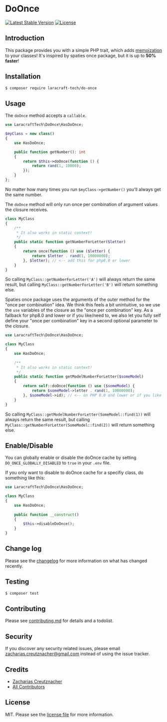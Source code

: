 # DoOnce

<p align="left">
<!--<a href="https://packagist.org/packages/laracraft-tech/do-once"><img src="https://img.shields.io/packagist/dt/laracraft-tech/do-once" alt="Total Downloads"></a>-->
<a href="https://packagist.org/packages/laracraft-tech/do-once"><img src="https://img.shields.io/packagist/v/laracraft-tech/do-once" alt="Latest Stable Version"></a>
<a href="https://packagist.org/packages/laracraft-tech/do-once"><img src="https://img.shields.io/packagist/l/laracraft-tech/do-once" alt="License"></a>
</p>

## Introduction

This package provides you with a simple PHP trait, which adds [memoization](https://en.wikipedia.org/wiki/Memoization) to your classes! It's inspired by spaties once package, but it is up to **50% faster**!

## Installation

``` bash
$ composer require laracraft-tech/do-once
```


## Usage

The `doOnce` method accepts a `callable`.

```php
use LaracraftTech\DoOnce\HasDoOnce;

$myClass = new class()
{    
    use HasDoOnce;

    public function getNumber(): int
    {
        return $this->doOnce(function () {
            return rand(1, 10000);
        });
    }
};
```

No matter how many times you run `$myClass->getNumber()` you'll always get the same number.

The `doOnce` method will only run once per combination of argument values the closure receives.

```php
class MyClass
{
    /**
     * It also works in static context!
     */
    public static function getNumberForLetter($letter)
    {
        return once(function () use ($letter) {
            return $letter . rand(1, 10000000);
        }, $letter); // <-- add this for php8.0 or lower
    }
}
```

So calling `MyClass::getNumberForLetter('A')` will always return the same result, but calling `MyClass::getNumberForLetter('B')` will return something else.

Spaties once package uses the arguments of the outer method for the "once per combination" idea.
We think this feels a bit unintuitive, so we use the `use` variables of the closure as the "once per combination" key.
As a fallback for php8.0 and lower or if you like/need to, we also let you fully self define your "once per combination" key in a second optional parameter to the closure.

```php
use LaracraftTech\DoOnce\HasDoOnce;

class MyClass
{
    use HasDoOnce;
    
    /**
     * It also works in static context!
     */
    public static function getModelNumberForLetter($someModel)
    {
        return self::doOnce(function () use ($someModel) {
            return $someModel->letter . rand(1, 10000000);
        }, $someModel->id); // <-- on PHP 8.0 and lower or if you like to you can set your "once per combination" key (array|string|int)
    }
}
```

So calling `MyClass::getModelNumberForLetter(SomeModel::find(1))` will always return the same result, but calling `MyClass::getNumberForLetter(SomeModel::find(2))` will return something else.

## Enable/Disable

You can globally enable or disable the doOnce cache by setting `DO_ONCE_GLOBALLY_DISABLED` to `true` in your `.env` file.

If you only want to disable to doOnce cache for a specifiy class, do something like this:

```php
use LaracraftTech\DoOnce\HasDoOnce;

class MyClass
{
    use HasDoOnce;
    
    public function __construct()
    {
        $this->disableDoOnce();
    }
}
```

## Change log

Please see the [changelog](changelog.md) for more information on what has changed recently.

## Testing

``` bash
$ composer test
```

## Contributing

Please see [contributing.md](contributing.md) for details and a todolist.

## Security

If you discover any security related issues, please email zacharias.creutznacher@gmail.com instead of using the issue tracker.

## Credits

- [Zacharias Creutznacher][link-author]
- [All Contributors][link-contributors]

## License

MIT. Please see the [license file](license.md) for more information.

[ico-version]: https://img.shields.io/packagist/v/laracraft-tech/laravel-dynamic-model.svg?style=flat-square
[ico-downloads]: https://img.shields.io/packagist/dt/laracraft-tech/laravel-dynamic-model.svg?style=flat-square
[ico-travis]: https://img.shields.io/travis/laracraft-tech/laravel-dynamic-model/master.svg?style=flat-square
[ico-styleci]: https://styleci.io/repos/12345678/shield

[link-packagist]: https://packagist.org/packages/laracraft-tech/laravel-dynamic-model
[link-downloads]: https://packagist.org/packages/laracraft-tech/laravel-dynamic-model
[link-travis]: https://travis-ci.org/laracraft-tech/laravel-dynamic-model
[link-styleci]: https://styleci.io/repos/12345678
[link-author]: https://github.com/laracraft-tech
[link-contributors]: ../../contributors
